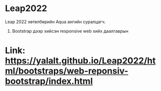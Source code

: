 # Leap2022
Leap 2022 хөтөлбөрийн Aqua ангийн суралцагч.
1. Bootstrap дээр хийсэн responsive web хийх даалгаврын 
# Link: https://yalalt.github.io/Leap2022/html/bootstraps/web-reponsiv-bootstrap/index.html 
